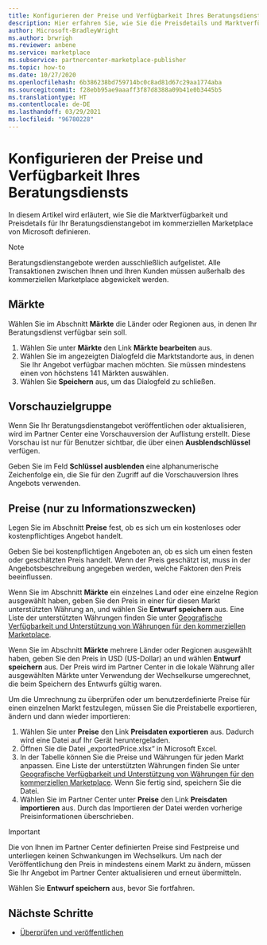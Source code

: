 ```yaml
---
title: Konfigurieren der Preise und Verfügbarkeit Ihres Beratungsdiensts im Microsoft Partner Center
description: Hier erfahren Sie, wie Sie die Preisdetails und Marktverfügbarkeit Ihres Beratungsdienstangebots im kommerziellen Marketplace von Microsoft im Partner Center konfigurieren.
author: Microsoft-BradleyWright
ms.author: brwrigh
ms.reviewer: anbene
ms.service: marketplace
ms.subservice: partnercenter-marketplace-publisher
ms.topic: how-to
ms.date: 10/27/2020
ms.openlocfilehash: 6b386238bd759714bc0c8ad81d67c29aa1774aba
ms.sourcegitcommit: f28ebb95ae9aaaff3f87d8388a09b41e0b3445b5
ms.translationtype: HT
ms.contentlocale: de-DE
ms.lasthandoff: 03/29/2021
ms.locfileid: "96780228"
---
```

# <a name="how-to-configure-your-consulting-service-pricing-and-availability"></a>Konfigurieren der Preise und Verfügbarkeit Ihres Beratungsdiensts

In diesem Artikel wird erläutert, wie Sie die Marktverfügbarkeit und Preisdetails für Ihr Beratungsdienstangebot im kommerziellen Marketplace von Microsoft definieren.

> [!NOTE]
> Beratungsdienstangebote werden ausschließlich aufgelistet. Alle Transaktionen zwischen Ihnen und Ihren Kunden müssen außerhalb des kommerziellen Marketplace abgewickelt werden.

## <a name="markets"></a>Märkte

Wählen Sie im Abschnitt **Märkte** die Länder oder Regionen aus, in denen Ihr Beratungsdienst verfügbar sein soll.

1. Wählen Sie unter **Märkte** den Link **Märkte bearbeiten** aus.
2. Wählen Sie im angezeigten Dialogfeld die Marktstandorte aus, in denen Sie Ihr Angebot verfügbar machen möchten. Sie müssen mindestens einen von höchstens 141 Märkten auswählen.
3. Wählen Sie **Speichern** aus, um das Dialogfeld zu schließen.

## <a name="preview-audience"></a>Vorschauzielgruppe

Wenn Sie Ihr Beratungsdienstangebot veröffentlichen oder aktualisieren, wird im Partner Center eine Vorschauversion der Auflistung erstellt. Diese Vorschau ist nur für Benutzer sichtbar, die über einen **Ausblendschlüssel** verfügen.

Geben Sie im Feld **Schlüssel ausblenden** eine alphanumerische Zeichenfolge ein, die Sie für den Zugriff auf die Vorschauversion Ihres Angebots verwenden.

## <a name="pricing-informational-only"></a>Preise (nur zu Informationszwecken)

Legen Sie im Abschnitt **Preise** fest, ob es sich um ein kostenloses oder kostenpflichtiges Angebot handelt.

Geben Sie bei kostenpflichtigen Angeboten an, ob es sich um einen festen oder geschätzten Preis handelt. Wenn der Preis geschätzt ist, muss in der Angebotsbeschreibung angegeben werden, welche Faktoren den Preis beeinflussen.

Wenn Sie im Abschnitt **Märkte** ein einzelnes Land oder eine einzelne Region ausgewählt haben, geben Sie den Preis in einer für diesen Markt unterstützten Währung an, und wählen Sie **Entwurf speichern** aus. Eine Liste der unterstützten Währungen finden Sie unter [Geografische Verfügbarkeit und Unterstützung von Währungen für den kommerziellen Marketplace](./marketplace-geo-availability-currencies.md).

Wenn Sie im Abschnitt **Märkte** mehrere Länder oder Regionen ausgewählt haben, geben Sie den Preis in USD (US-Dollar) an und wählen **Entwurf speichern** aus. Der Preis wird im Partner Center in die lokale Währung aller ausgewählten Märkte unter Verwendung der Wechselkurse umgerechnet, die beim Speichern des Entwurfs gültig waren.

Um die Umrechnung zu überprüfen oder um benutzerdefinierte Preise für einen einzelnen Markt festzulegen, müssen Sie die Preistabelle exportieren, ändern und dann wieder importieren:

1. Wählen Sie unter **Preise** den Link **Preisdaten exportieren** aus. Dadurch wird eine Datei auf Ihr Gerät heruntergeladen.
1. Öffnen Sie die Datei „exportedPrice.xlsx“ in Microsoft Excel.
1. In der Tabelle können Sie die Preise und Währungen für jeden Markt anpassen. Eine Liste der unterstützten Währungen finden Sie unter [Geografische Verfügbarkeit und Unterstützung von Währungen für den kommerziellen Marketplace](./marketplace-geo-availability-currencies.md). Wenn Sie fertig sind, speichern Sie die Datei.
1. Wählen Sie im Partner Center unter **Preise** den Link **Preisdaten importieren** aus. Durch das Importieren der Datei werden vorherige Preisinformationen überschrieben.

> [!IMPORTANT]
> Die von Ihnen im Partner Center definierten Preise sind Festpreise und unterliegen keinen Schwankungen im Wechselkurs. Um nach der Veröffentlichung den Preis in mindestens einem Markt zu ändern, müssen Sie Ihr Angebot im Partner Center aktualisieren und erneut übermitteln.

Wählen Sie **Entwurf speichern** aus, bevor Sie fortfahren.

## <a name="next-steps"></a>Nächste Schritte

* [Überprüfen und veröffentlichen](review-publish-offer.md)